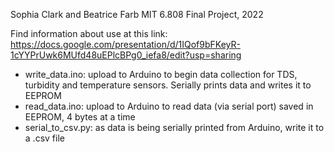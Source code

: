 Sophia Clark and Beatrice Farb MIT 6.808 Final Project, 2022

Find information about use at this link:
https://docs.google.com/presentation/d/1IQof9bFKeyR-1cYYPrUwk6MUfd48uEPlcBPg0_iefa8/edit?usp=sharing

- write_data.ino: upload to Arduino to begin data collection for TDS, turbidity and temperature sensors. Serially prints data and writes it to EEPROM
- read_data.ino: upload to Arduino to read data (via serial port) saved in EEPROM, 4 bytes at a time
- serial_to_csv.py: as data is being serially printed from Arduino, write it to a .csv file
